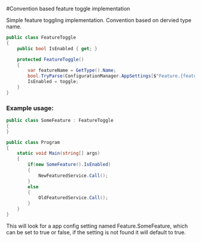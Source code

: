 #Convention based feature toggle implementation

Simple feature toggling implementation. Convention based on dervied type name. 

```C#
public class FeatureToggle
{
    public bool IsEnabled { get; }

    protected FeatureToggle()
    {
        var featureName = GetType().Name;
        bool.TryParse(ConfigurationManager.AppSettings[$"Feature.{featureName}"], out bool toggle);
        IsEnabled = toggle;
    }
}
```

### Example usage:

```C#
public class SomeFeature : FeatureToggle
{
}

public class Program 
{
    static void Main(string[] args)
    {
        if(new SomeFeature().IsEnabled)
        {
            NewFeaturedService.Call();
        }
        else
        {
            OldFeaturedService.Call();
        }
    }
}
```

This will look for a app config setting named Feature.SomeFeature, which can be set to true or false, if the setting is not found it will default to true.


